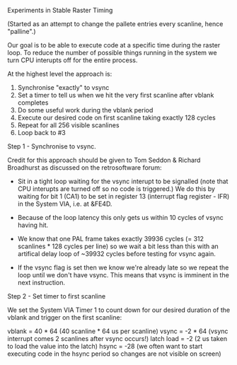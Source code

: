Experiments in Stable Raster Timing

(Started as an attempt to change the pallete entries every scanline, hence "palline".)

Our goal is to be able to execute code at a specific time during the raster loop.  To reduce the number of possible things running in the system we turn CPU interupts off for the entire process.

At the highest level the approach is:
1. Synchronise "exactly" to vsync
2. Set a timer to tell us when we hit the very first scanline after vblank completes
3. Do some useful work during the vblank period
4. Execute our desired code on first scanline taking exactly 128 cycles
5. Repeat for all 256 visible scanlines
6. Loop back to #3

Step 1 - Synchronise to vsync.

Credit for this approach should be given to Tom Seddon & Richard Broadhurst as discussed on the retrosoftware forum:

- Sit in a tight loop waiting for the vsync interupt to be signalled (note that CPU interupts are turned off so no code is triggered.)  We do this by waiting for bit 1 (CA1) to be set in register 13 (interrupt flag register - IFR) in the System VIA, i.e. at &FE4D.

- Because of the loop latency this only gets us within 10 cycles of vsync having hit.

- We know that one PAL frame takes exactly 39936 cycles (= 312 scanlines * 128 cycles per line) so we wait a bit less than this with an artifical delay loop of ~39932 cycles before testing for vsync again.

- If the vsync flag is set then we know we're already late so we repeat the loop until we don't have vsync.  This means that vsync is imminent in the next instruction.

Step 2 - Set timer to first scanline

We set the System VIA Timer 1 to count down for our desired duration of the vblank and trigger on the first scanline:

vblank = 40 * 64 (40 scanline * 64 us per scanline)
vsync = -2 * 64 (vsync interrupt comes 2 scanlines after vsync occurs!)
latch load = -2 (2 us taken to load the value into the latch)
hsync = -28 (we often want to start executing code in the hsync period so changes are not visible on screen)

